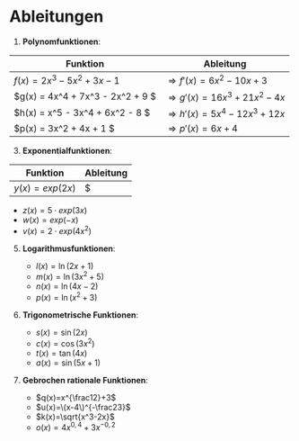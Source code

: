 # Ableitungen  

1. **Polynomfunktionen**:

|Funktion | Ableitung |
|-----| -----|
| $f(x) = 2x^3 - 5x^2 + 3x - 1$|      $\Rightarrow f'(x)=6x^2-10x+3$|
| $g(x) = 4x^4 + 7x^3 - 2x^2 + 9  $|      $\Rightarrow g'(x)=16x^3+21x^2-4x$|
|$h(x) = x^5 - 3x^4 + 6x^2 - 8 $|      $\Rightarrow h'(x)=5x^4-12x^3+12x$|
 | $p(x) = 3x^2 + 4x + 1     $|      $\Rightarrow p'(x)=6x+4$|

3. **Exponentialfunktionen**:

|Funktion | Ableitung |
|-----| -----|
|$y(x) = exp(2x)$ | $
   - $z(x) = 5\cdot exp(3x)$
   - $w(x) = exp(-x)$
   - $v(x) = 2\cdot exp(4x^2)$

5. **Logarithmusfunktionen**:
   - $l(x) = \ln(2x + 1)$
   - $m(x) = \ln(3x^2 + 5)$
   - $n(x) = \ln(4x - 2)$
   - $p(x) = \ln(x^2 + 3)$

6. **Trigonometrische Funktionen**:
   - $s(x) = \sin(2x)$
   - $c(x) = \cos(3x^2)$
   - $t(x) = \tan(4x)$
   - $a(x) = \sin(5x+1)$
  
7. **Gebrochen rationale Funktionen**:
   - $q(x)=x^{\frac12}+3$
   - $u(x)=\(x-4\)^{-\frac23}$
   - $k(x)=\sqrt{x^3-2x}$
   - $o(x)=4x^{0,4}+3x^{-0,2}$
